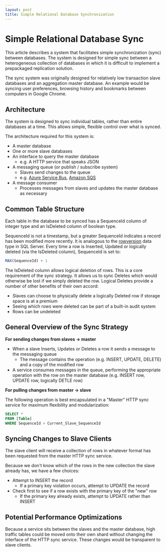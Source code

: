 ```yaml
---
layout: post
title: Simple Relational Database Synchronization
---
```


Simple Relational Database Sync
===============================

This article describes a system that facilitates simple synchronization (sync) between databases. The system is designed for simple sync between a heterogeneous collection of databases in which it is difficult to implement a prepackaged replication solution.

The sync system was originally designed for relatively low transaction slave databases and an aggregation master database. An example would be syncing user preferences, browsing history and bookmarks between computers in Google Chrome.


Architecture
------------

The system is designed to sync individual tables, rather than entire databases at a time. This allows simple, flexible control over what is synced.

The architecture required for this system is:

* A master database
* One or more slave databases
* An interface to query the master database
  * e.g. A HTTP service that speaks JSON
* A messaging queue (or publish / subscribe system)
  * Slaves send changes to the queue
  * e.g. [Azure Service Bus](http://www.windowsazure.com/en-us/home/features/messaging/), [Amazon SQS](http://aws.amazon.com/sqs/)
* A message consumer
  * Processes messages from slaves and updates the master database as necessary


Common Table Structure
----------------------

Each table in the database to be synced has a SequenceId column of integer type and an IsDeleted column of boolean type.

SequenceId is not a timestamp, but a greater SequenceId indicates a record has been modified more recently. It is analogous to the [rowversion](http://msdn.microsoft.com/en-us/library/ms182776.aspx) data type in SQL Server. Every time a row is Inserted, Updated or logically deleted (via the IsDeleted column), SequenceId is set to:

``` sql
MAX(SequenceId) + 1
```

The IsDeleted column allows logical deletion of rows. This is a core requirement of the sync strategy. It allows us to sync Deletes which would otherwise be lost if we simply deleted the row. Logical Deletes provide a number of other benefits of their own accord:

* Slaves can choose to physically delete a logically Deleted row if storage space is at a premium
* Seeing which rows were deleted can be part of a built-in audit system
* Rows can be undeleted


General Overview of the Sync Strategy
-------------------------------------

__For sending changes from slaves -> master__

* When a slave Inserts, Updates or Deletes a row it sends a message to the messaging queue
  * The message contains the operation (e.g. INSERT, UPDATE, DELETE) and a copy of the modified row
* A service consumes messages in the queue, performing the appropriate operation with the row on the master database (e.g. INSERT row, UPDATE row, logically DETLE row)



__For pulling changes from master -> slave__

The following operation is best encapsulated in a "Master" HTTP sync service for maximum flexibility and modularization:

``` sql
SELECT *
FROM [Table]
WHERE SequenceId > Current_Slave_SequenceId
```


Syncing Changes to Slave Clients
--------------------------------

The slave client will receive a collection of rows in whatever format has been requested from the master HTTP sync service.

Because we don't know which of the rows in the new collection the slave already has, we have a few choices:

* Attempt to INSERT the record
  * If a primary key violation occurs, attempt to UPDATE the record
* Check first to see if a row exists with the primary key of the "new" row
  * If the primary key already exists, attempt to UPDATE rather than INSERT


Potential Performance Optimizations
-----------------------------------
Because a service sits between the slaves and the master database, high traffic tables could be moved onto their own shard without changing the interface of the HTTP sync service. These changes would be transparent to slave clients.